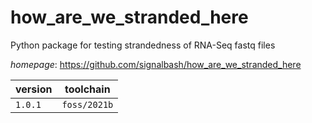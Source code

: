 # how_are_we_stranded_here

Python package for testing strandedness of RNA-Seq fastq files

*homepage*: <https://github.com/signalbash/how_are_we_stranded_here>

version | toolchain
--------|----------
``1.0.1`` | ``foss/2021b``
